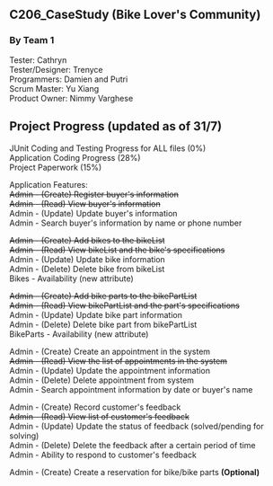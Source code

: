 ## C206_CaseStudy (Bike Lover's Community)

### By Team 1
Tester: Cathryn</br> 
Tester/Designer: Trenyce</br> 
Programmers: Damien and Putri</br> 
Scrum Master: Yu Xiang</br> 
Product Owner: Nimmy Varghese</br> 

## Project Progress (updated as of 31/7)
JUnit Coding and Testing Progress for ALL files (0%)</br>
Application Coding Progress (28%)</br>
Project Paperwork (15%)</br>

Application Features: </br>
~~Admin - (Create) Register buyer's information~~</br>
~~Admin - (Read) View buyer's information~~</br>
Admin - (Update) Update buyer's information</br>
Admin - Search buyer's information by name or phone number</br>
 
~~Admin - (Create) Add bikes to the bikeList </br>
Admin - (Read) View bikeList and the bike's specifications~~ </br>
Admin - (Update) Update bike information </br>
Admin - (Delete) Delete bike from bikeList </br>
Bikes - Availability (new attribute)</br>
 
~~Admin - (Create) Add bike parts to the bikePartList </br>
Admin - (Read) View bikePartList and the part's specifications~~ </br>
Admin - (Update) Update bike part information </br>
Admin - (Delete) Delete bike part from bikePartList </br>
BikeParts - Availability (new attribute)</br>
 
Admin - (Create) Create an appointment in the system </br>
~~Admin - (Read) View the list of appointments in the system~~ </br>
Admin - (Update) Update the appointment information </br>
Admin - (Delete) Delete appointment from system </br>
Admin - Search appointment information by date or buyer's name </br>
 
Admin - (Create) Record customer's feedback </br>
~~Admin - (Read) View list of customer's feedback~~ </br>
Admin - (Update) Update the status of feedback (solved/pending for solving) </br>
Admin - (Delete) Delete the feedback after a certain period of time </br>
Admin - Ability to respond to customer's feedback</br>

Admin - (Create) Create a reservation for bike/bike parts <b>(Optional)</b></br> 
